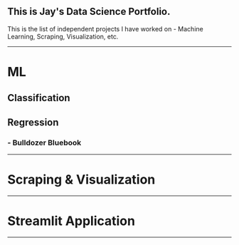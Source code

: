 ## This is Jay's Data Science Portfolio.

This is the list of independent projects I have worked on - Machine Learning, Scraping, Visualization, etc. 

---

# ML

## Classification

## Regression
### - Bulldozer Bluebook ###

---
# Scraping & Visualization

---
# Streamlit Application 

---
